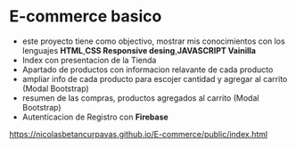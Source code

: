 # E-commerce basico

- este proyecto tiene como objectivo, mostrar mis conocimientos con los lenguajes
**HTML**,**CSS Responsive desing**,**JAVASCRIPT Vainilla**
- Index con presentacion de la Tienda 
- Apartado de productos con informacion relavante de cada producto
- ampliar info de cada producto para escojer cantidad y agregar al carrito (Modal Bootstrap)
- resumen de las compras, productos agregados al carrito (Modal Bootstrap)
- Autenticacion de Registro con **Firebase**

https://nicolasbetancurpavas.github.io/E-commerce/public/index.html

